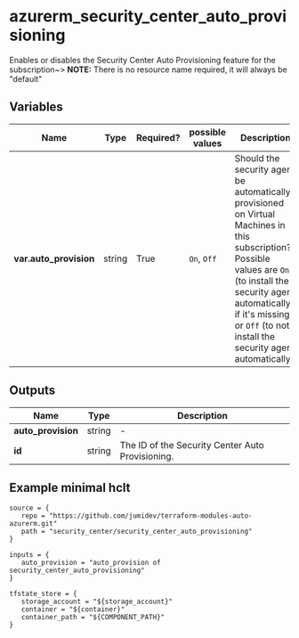 # azurerm_security_center_auto_provisioning

Enables or disables the Security Center Auto Provisioning feature for the subscription~> **NOTE:** There is no resource name required, it will always be "default"

## Variables

| Name | Type | Required? |  possible values |  Description |
| ---- | ---- | --------- |  ----------- | ----------- |
| **var.auto_provision** | string | True | `On`, `Off`  |  Should the security agent be automatically provisioned on Virtual Machines in this subscription? Possible values are `On` (to install the security agent automatically, if it's missing) or `Off` (to not install the security agent automatically). | 



## Outputs

| Name | Type | Description |
| ---- | ---- | --------- | 
| **auto_provision** | string  | - | 
| **id** | string  | The ID of the Security Center Auto Provisioning. | 

## Example minimal hclt

```hcl
source = {
   repo = "https://github.com/jumidev/terraform-modules-auto-azurerm.git" 
   path = "security_center/security_center_auto_provisioning" 
}

inputs = {
   auto_provision = "auto_provision of security_center_auto_provisioning" 
}

tfstate_store = {
   storage_account = "${storage_account}" 
   container = "${container}" 
   container_path = "${COMPONENT_PATH}" 
}


```